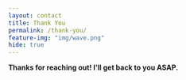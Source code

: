```yaml
---
layout: contact
title: Thank You
permalink: /thank-you/
feature-img: "img/wave.png"
hide: true
---
```


**Thanks for reaching out! I'll get back to you ASAP.**
